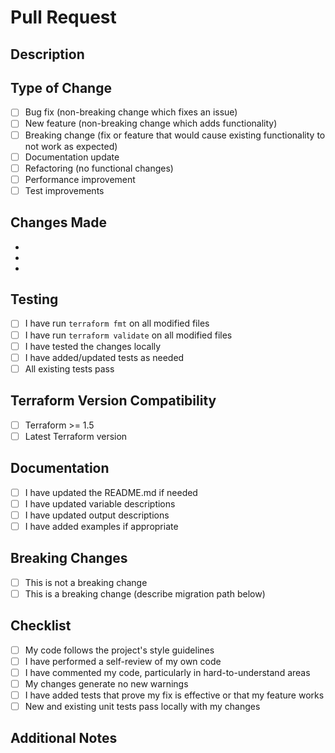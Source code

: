 # Pull Request

## Description
<!-- Provide a brief description of the changes in this PR -->

## Type of Change
<!-- Check all that apply -->
- [ ] Bug fix (non-breaking change which fixes an issue)
- [ ] New feature (non-breaking change which adds functionality)
- [ ] Breaking change (fix or feature that would cause existing functionality to not work as expected)
- [ ] Documentation update
- [ ] Refactoring (no functional changes)
- [ ] Performance improvement
- [ ] Test improvements

## Changes Made
<!-- List the specific changes made in this PR -->
- 
- 
- 

## Testing
<!-- Describe the tests you ran to verify your changes -->
- [ ] I have run `terraform fmt` on all modified files
- [ ] I have run `terraform validate` on all modified files
- [ ] I have tested the changes locally
- [ ] I have added/updated tests as needed
- [ ] All existing tests pass

## Terraform Version Compatibility
<!-- Check all versions that have been tested -->
- [ ] Terraform >= 1.5
- [ ] Latest Terraform version

## Documentation
- [ ] I have updated the README.md if needed
- [ ] I have updated variable descriptions
- [ ] I have updated output descriptions
- [ ] I have added examples if appropriate

## Breaking Changes
<!-- If this is a breaking change, describe what users need to do to migrate -->
- [ ] This is not a breaking change
- [ ] This is a breaking change (describe migration path below)

<!-- Migration instructions for breaking changes -->

## Checklist
- [ ] My code follows the project's style guidelines
- [ ] I have performed a self-review of my own code
- [ ] I have commented my code, particularly in hard-to-understand areas
- [ ] My changes generate no new warnings
- [ ] I have added tests that prove my fix is effective or that my feature works
- [ ] New and existing unit tests pass locally with my changes

## Additional Notes
<!-- Add any additional notes, screenshots, or context about the PR -->